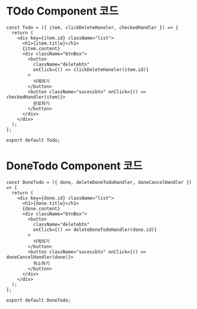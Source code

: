 # TOdo Component 코드

    const Todo = ({ item, clickDeleteHaneler, checkedHandler }) => {
      return (
        <div key={item.id} className="list">
          <h1>{item.title}</h1>
          {item.content}
          <div className="btnBox">
            <button
              className="deletebtn"
              onClick={() => clickDeleteHaneler(item.id)}
            >
              삭제하기
            </button>
            <button className="sucessbtn" onClick={() => checkedHandler(item)}>
              완료하기
            </button>
          </div>
        </div>
      );
    };

    export default Todo;


# DoneTodo Component 코드


    const DoneTodo = ({ done, deleteDoneTodoHandler, doneCancelHandler }) => {
      return (
        <div key={done.id} className="list">
          <h1>{done.title}</h1>
          {done.content}
          <div className="btnBox">
            <button
              className="deletebtn"
              onClick={() => deleteDoneTodoHandler(done.id)}
            >
              삭제하기
            </button>
            <button className="sucessbtn" onClick={() => doneCancelHandler(done)}>
              취소하기
            </button>
          </div>
        </div>
      );
    };

    export default DoneTodo;

